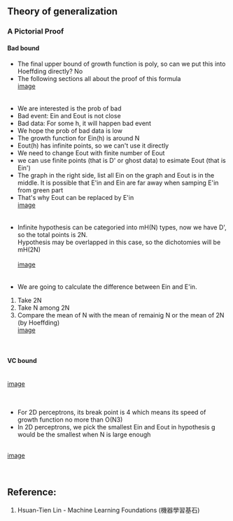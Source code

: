 ## Theory of generalization

### A Pictorial Proof
#### Bad bound
* The final upper bound of growth function is poly, so can we put this into Hoeffding directly? No
* The following sections all about the proof of this formula 
<br>[image](https://github.com/yhlien1221/Machine_Learning_Foundations_and_Techniques/blob/main/Foundations/pic/24_1.jpg)<br/>
<br><br/>
* We are interested is the prob of bad
* Bad event: Ein and Eout is not close
* Bad data: For some h, it will happen bad event
* We hope the prob of bad data is low
* The growth function for Ein(h) is around N
* Eout(h) has infinite points, so we can't use it directly
* We need to change Eout with finite number of Eout
* we can use finite points (that is D' or ghost data) to esimate Eout (that is Ein')
* The graph in the right side, list all Ein on the graph and Eout is in the middle. It is possible that E'in and Ein are far away when samping E'in from green part
* That's why Eout can be replaced by E'in
<br>[image](https://github.com/yhlien1221/Machine_Learning_Foundations_and_Techniques/blob/main/Foundations/pic/24_2.jpg)<br/>
<br><br/>
* Infinite hypothesis can be categoried into mH(N) types, now we have D', so the total points is 2N.
<br>Hypothesis may be overlapped in this case, so the dichotomies will be mH(2N)<br/>
<br>[image](https://github.com/yhlien1221/Machine_Learning_Foundations_and_Techniques/blob/main/Foundations/pic/24_3.jpg)<br/>
<br><br/>
* We are going to calculate the difference between Ein and E'in.
1. Take 2N
2. Take N among 2N
3. Compare the mean of N with the mean of remainig N or the mean of 2N (by Hoeffding)
<br>[image](https://github.com/yhlien1221/Machine_Learning_Foundations_and_Techniques/blob/main/Foundations/pic/24_4.jpg)<br/>
<br><br/>

#### VC bound
<br>[image](https://github.com/yhlien1221/Machine_Learning_Foundations_and_Techniques/blob/main/Foundations/pic/24_5.jpg)<br/>
<br><br/>
* For 2D perceptrons, its break point is 4 which means its speed of growth function no more than O(N3)
* In 2D perceptrons, we pick the smallest Ein and Eout in hypothesis g would be the smallest when N is large enough

<br>[image](https://github.com/yhlien1221/Machine_Learning_Foundations_and_Techniques/blob/main/Foundations/pic/24_6.jpg)<br/>
<br><br/>





## Reference:
1. Hsuan-Tien Lin - Machine Learning Foundations (機器學習基石)

<!-- ref
http://naivered.github.io/2016/08/13/Study_Notes/Machine%20Learning%20Foundations/Machine-Learning-Foundations-L5-Notes-1/
https://cynthiachuang.github.io/Machine-Learning-Foundations-Study-Notes-Mathematical-Foundations-Week2/?view
* break point at k=2 (N=2), the maximum combination at k=2 is 3.
* Any of two point cannot be shattered when N=3
-->
